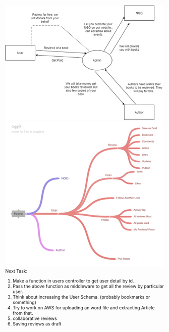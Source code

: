 ![Flow Chart](https://github.com/anuragsingh228/udaan-backend/blob/master/assets/Flowchart.png)
![End Points](https://github.com/anuragsingh228/udaan-backend/blob/master/assets/Home.png)
Next Task:

1. Make a function in users controller to get user detail by id.
2. Pass the above function as middleware to get all the review by particular user.
3. Think about increasing the User Schema. (probably bookmarks or something)
4. Try to work on AWS for uploading an word file and extracting Article from that.
5. collaborative reviews
6. Saving reviews as draft

